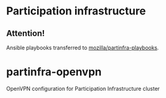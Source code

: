 # Participation infrastructure
## Attention!

Ansible playbooks transferred to [mozilla/partinfra-playbooks](https://github.com/mozilla/partinfra-playbooks).

# partinfra-openvpn
OpenVPN configuration for Participation Infrastructure cluster
